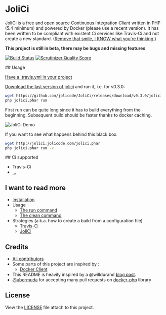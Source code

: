 # JoliCi

JoliCi is a free and open source Continuous Integration _Client_ written in PHP (5.4 minimum) and powered by Docker (please use a recent version). It has been written to be compliant 
with existent Ci services like Travis-Ci and not create a new standard. ([Remove that smile, I KNOW what you're thinking.](http://xkcd.com/927/))

**This project is still in beta, there may be bugs and missing features**

[![Build Status](https://travis-ci.org/jolicode/JoliCi.png?branch=master)](https://travis-ci.org/jolicode/JoliCi) [![Scrutinizer Quality Score](https://scrutinizer-ci.com/g/jolicode/JoliCi/badges/quality-score.png?s=1ba180546468c07ca8fc0996dcdc4a740dcf23fc)](https://scrutinizer-ci.com/g/jolicode/JoliCi/)

## Usage

[Have a .travis.yml in your project](http://docs.travis-ci.com/user/getting-started/#Step-three%3A-Add-.travis.yml-file-to-your-repository)

[Download the last version of jolici](https://github.com/jolicode/JoliCi/releases) and run it, i.e. for v0.3.0:

```bash
wget https://github.com/jolicode/JoliCi/releases/download/v0.3.0/jolici.phar
php jolici.phar run
```

First run can be quite long since it has to build everything from the beginning. Subsequent build should be faster thanks to docker caching.

![JoliCi Demo](https://github.com/jolicode/JoliCi/raw/master/docs/jolici-terminal.gif "JoliCi Demo")

If you want to see what happens behind this black box:

```bash
wget http://jolici.jolicode.com/jolici.phar
php jolici.phar run -v
```

## Ci supported

* Travis-Ci
* [...](CONTRIBUTING.md)

## I want to read more

* [Installation](docs/installation.md)
* Usage
    * [The run command](docs/command/run.md)
    * [The clean command](docs/command/clean.md)
* Strategies (a.k.a. how to create a build from a configuration file)
    * [Travis-Ci](docs/strategies/TravisCiStrategy.md)
    * [JoliCi](docs/strategies/JoliCiStrategy.md)

## Credits

* [All contributors](https://github.com/jolicode/JoliCi/graphs/contributors)
* Some parts of this project are inspired by :
	* [Docker Client](https://github.com/dotcloud/docker/blob/master/commands.go)
* This README is heavily inspired by a @willdurand [blog post](http://williamdurand.fr/2013/07/04/on-open-sourcing-libraries/).
* [@ubermuda](https://github.com/ubermuda) for accepting many pull requests on [docker-php](https://github.com/stage1/docker-php) library

## License

View the [LICENSE](LICENSE) file attach to this project.
